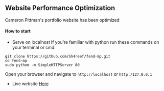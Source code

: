 Website Performance Optimization
-------------------------------------------------------------------------------
Cameron Pittman's portfolio website has been optimized

#### How to start
* Serve on localhost
If you're familiar with python run these commands on your terminal or cmd

```
git clone https://github.com/Sh4reef/fend-mp.git
cd fend-mp
sudo python -m SimpleHTTPServer 80 

```

Open your browser and navigate to `http://localhost` or `http:/127.0.0.1`

* Live website
[Here](https://sh4reef.github.io/fend-mp)